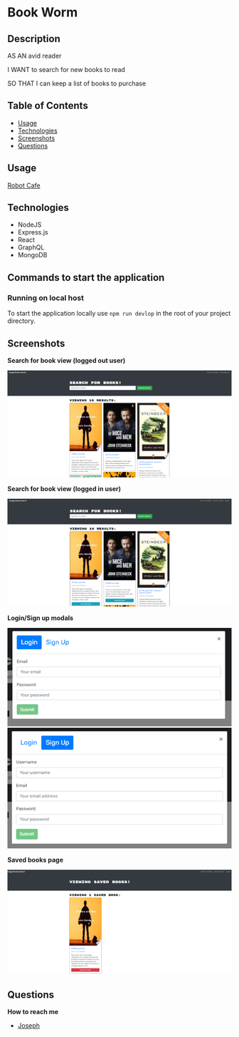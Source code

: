 # Book Worm

## Description

AS AN avid reader

I WANT to search for new books to read

SO THAT I can keep a list of books to purchase

## Table of Contents

- [Usage](#usage)
- [Technologies](#technologies)
- [Screenshots](#screenshots)
- [Questions](#questions)

## Usage

<a href="https://shielded-shore-98209.herokuapp.com/">Robot Cafe</a>

## Technologies

- NodeJS
- Express.js
- React
- GraphQL
- MongoDB

## Commands to start the application

### Running on local host

To start the application locally use `npm run devlop` in the root of your project directory.

## Screenshots

**Search for book view (logged out user)**

![logged out user's view of search for books](./client/public/assets/images/searched-book-logged-out.png)

**Search for book view (logged in user)**

![logged in user's view of search for books](./client/public/assets/images/searched-for-book-logged-in.png)

**Login/Sign up modals**

![modal for login ](./client/public/assets/images/login-modal.png)
![modal for sign up](./client/public/assets/images/signup-modal.png)

**Saved books page**

![logged in user's view of saved books](./client/public/assets/images/saved-books.png)

## Questions

**How to reach me**

- <a href="https://github.com/joesen-dev">Joseph</a>
